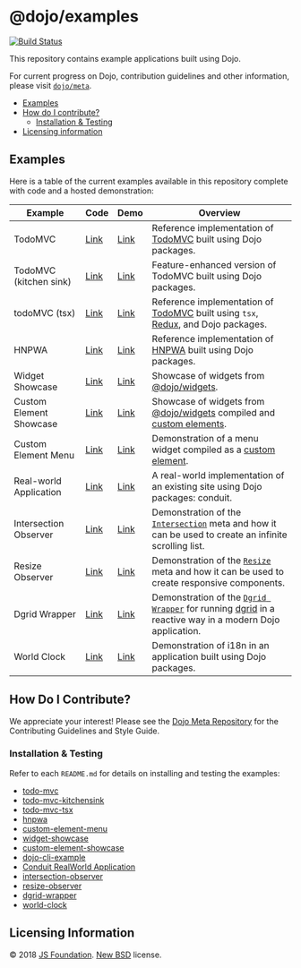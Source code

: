 # @dojo/examples

[![Build Status](https://travis-ci.org/dojo/examples.svg?branch=master)](https://travis-ci.org/dojo/examples)

This repository contains example applications built using Dojo.

For current progress on Dojo, contribution guidelines and other information, please visit [`dojo/meta`](https://github.com/dojo/meta).

- [Examples](#examples)
- [How do I contribute?](#how-do-i-contribute)
  - [Installation & Testing](#installation--testing)
- [Licensing information](#licensing-information)

## Examples

Here is a table of the current examples available in this repository complete with code and a hosted demonstration:

| Example  | Code  | Demo  | Overview  |
|---|---|---|---|
|  TodoMVC  | [Link](./todo-mvc)  | [Link](https://dojo.github.io/examples/todo-mvc)  | Reference implementation of [TodoMVC](http://todomvc.com/) built using Dojo packages.  |
|  TodoMVC (kitchen sink) | [Link](./todo-mvc-kitchensink)  | [Link](https://dojo.github.io/examples/todo-mvc-kitchensink)  |   Feature-enhanced version of TodoMVC built using Dojo packages. |
| todoMVC (tsx)  |  [Link](./todo-mvc-tsx) | [Link](https://dojo.github.io/examples/todo-mvc-tsx) | Reference implementation of [TodoMVC](http://todomvc.com/) built using `tsx`, [Redux](https://github.com/reactjs/redux), and Dojo packages.  |
| HNPWA  |  [Link](./hnpwa) | [Link](https://dojo-2-hnpwa-d668d.firebaseapp.com/) | Reference implementation of [HNPWA](https://http://hnpwa.com/) built using Dojo packages.  |
| Widget Showcase  |  [Link](./widget-showcase/README.md)  | [Link](https://dojo.github.io/examples/widget-showcase)  | Showcase of widgets from [@dojo/widgets](https://github.com/dojo/widgets).  |
| Custom Element Showcase | [Link](./custom-element-showcase/README.md) | [Link](https://dojo.github.io/examples/custom-element-showcase) |  Showcase of widgets from [@dojo/widgets](https://github.com/dojo/widgets) compiled and [custom elements](https://developer.mozilla.org/en-US/docs/Web/Web_Components/Using_custom_elements). |
| Custom Element Menu | [Link](./custom-element-menu/README.md) |  [Link](https://dojo.github.io/examples/custom-element-menu) | Demonstration of a menu widget compiled as a [custom element](https://developer.mozilla.org/en-US/docs/Web/Web_Components/Using_custom_elements). |
| Real-world Application | [Link](./realworld/README.md) |  [Link](https://dojo.github.io/examples/realworld) | A real-world implementation of an existing site using Dojo packages: conduit.  |
| Intersection Observer | [Link](./intersection-observer/README.md)   |  [Link](https://dojo.github.io/examples/intersection-observer/)  |  Demonstration of the [`Intersection`](https://github.com/dojo/widget-core#intersection) meta and how it can be used to create an infinite scrolling list. |
| Resize Observer | [Link](./resize-observer/README.md) |  [Link](https://dojo.github.io/examples/resize-observer/)  |  Demonstration of the [`Resize`](https://github.com/dojo/widget-core#resize) meta and how it can be used to create responsive components. |
| Dgrid Wrapper | [Link](./dgrid-wrapper/README.md) | [Link](htttps://dojo.github.io.examples/dgrid-wrapper) | Demonstration of the [`Dgrid Wrapper`](https://github.com/dojo/interop/tree/master/src/dgrid) for running [dgrid](http://dgrid.io) in a reactive way in a modern Dojo application. |
| World Clock | [Link](./world-clock/README.md) | [Link](htttps://dojo.github.io.examples/world-clock) | Demonstration of i18n in an application built using Dojo packages. |

## How Do I Contribute?

We appreciate your interest! Please see the [Dojo Meta Repository](https://github.com/dojo/meta#readme) for the Contributing Guidelines and Style Guide.

### Installation & Testing

Refer to each `README.md` for details on installing and testing the examples:

* [todo-mvc](./todo-mvc/README.md)
* [todo-mvc-kitchensink](./todo-mvc-kitchensink/README.md)
* [todo-mvc-tsx](./todo-mvc-tsx/README.md)
* [hnpwa](./hnpwa/README.md)
* [custom-element-menu](./custom-element-menu/README.md)
* [widget-showcase](./widget-showcase/README.md)
* [custom-element-showcase](./custom-element-showcase/README.md)
* [dojo-cli-example](./dojo-cli-example/README.md)
* [Conduit RealWorld Application](./realworld/README.md)
* [intersection-observer](./intersection-observer/README.md)
* [resize-observer](./resize-observer/README.md)
* [dgrid-wrapper](./dgrid-wrapper/README.md)
* [world-clock](./world-clock/README.md)

## Licensing Information

© 2018 [JS Foundation](https://js.foundation/). [New BSD](http://opensource.org/licenses/BSD-3-Clause) license.
